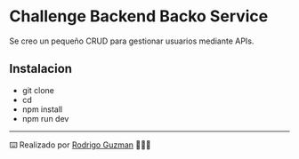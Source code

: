 # Challenge Backend Backo Service
Se creo un pequeño CRUD para gestionar usuarios mediante APIs.

## Instalacion
* git clone
* cd
* npm install
* npm run dev






---
⌨️ Realizado por [Rodrigo Guzman](https://github.com/rodrigoguzman83) 🧑🏻‍💻